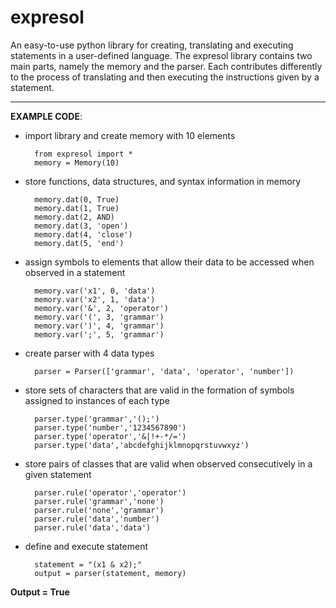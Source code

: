 # expresol

An easy-to-use python library for creating, translating and executing statements in a user-defined language. The expresol library contains two main parts, namely the memory and the parser. Each contributes differently to the process of translating and then executing the instructions given by a statement.

---

__EXAMPLE CODE__:

- import library and create memory with 10 elements
        
        from expresol import *
        memory = Memory(10)

- store functions, data structures, and syntax information in memory  

        memory.dat(0, True)
        memory.dat(1, True)
        memory.dat(2, AND)
        memory.dat(3, 'open')
        memory.dat(4, 'close')
        memory.dat(5, 'end')

- assign symbols to elements that allow their data to be accessed when observed in a statement 

        memory.var('x1', 0, 'data')
        memory.var('x2', 1, 'data')
        memory.var('&', 2, 'operator')
        memory.var('(', 3, 'grammar')
        memory.var(')', 4, 'grammar')
        memory.var(';', 5, 'grammar')

- create parser with 4 data types

        parser = Parser(['grammar', 'data', 'operator', 'number'])

- store sets of characters that are valid in the formation of symbols assigned to instances of each type

        parser.type('grammar','();')
        parser.type('number','1234567890')
        parser.type('operator','&|!+-*/=')
        parser.type('data','abcdefghijklmnopqrstuvwxyz')

- store pairs of classes that are valid when observed consecutively in a given statement

        parser.rule('operator','operator')
        parser.rule('grammar','none')
        parser.rule('none','grammar')
        parser.rule('data','number')
        parser.rule('data','data')

- define and execute statement

        statement = "(x1 & x2);"
        output = parser(statement, memory)

__Output = True__
        
